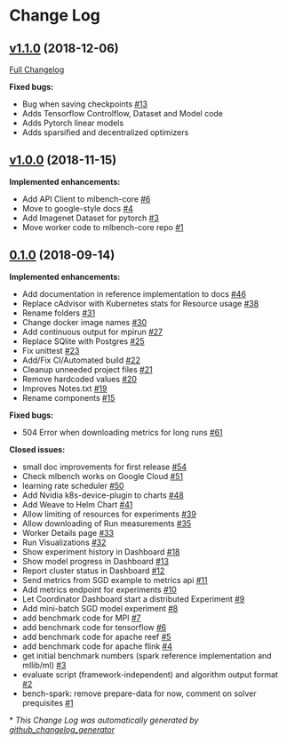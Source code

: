 # Change Log

## [v1.1.0](https://github.com/mlbench/mlbench-core/tree/v1.1.0) (2018-12-06)
[Full Changelog](https://github.com/mlbench/mlbench-core/compare/v1.0.0...v1.1.0)

**Fixed bugs:**

- Bug when saving checkpoints [\#13](https://github.com/mlbench/mlbench-core/issues/13)
- Adds Tensorflow Controlflow, Dataset and Model code
- Adds Pytorch linear models
- Adds sparsified and decentralized optimizers

## [v1.0.0](https://github.com/mlbench/mlbench-core/tree/v1.0.0) (2018-11-15)

**Implemented enhancements:**

- Add API Client to mlbench-core [\#6](https://github.com/mlbench/mlbench-core/issues/6)
- Move to google-style docs [\#4](https://github.com/mlbench/mlbench-core/issues/4)
- Add Imagenet Dataset for pytorch [\#3](https://github.com/mlbench/mlbench-core/issues/3)
- Move worker code to mlbench-core repo [\#1](https://github.com/mlbench/mlbench-core/issues/1)

## [0.1.0](https://github.com/mlbench/mlbench/tree/0.1.0) (2018-09-14)
**Implemented enhancements:**

- Add documentation in reference implementation to docs [\#46](https://github.com/mlbench/mlbench/issues/46)
- Replace cAdvisor with Kubernetes stats for Resource usage [\#38](https://github.com/mlbench/mlbench/issues/38)
- Rename folders [\#31](https://github.com/mlbench/mlbench/issues/31)
- Change docker image names [\#30](https://github.com/mlbench/mlbench/issues/30)
- Add continuous output for mpirun [\#27](https://github.com/mlbench/mlbench/issues/27)
- Replace SQlite with Postgres [\#25](https://github.com/mlbench/mlbench/issues/25)
- Fix unittest [\#23](https://github.com/mlbench/mlbench/issues/23)
- Add/Fix CI/Automated build [\#22](https://github.com/mlbench/mlbench/issues/22)
- Cleanup unneeded project files [\#21](https://github.com/mlbench/mlbench/issues/21)
- Remove hardcoded values [\#20](https://github.com/mlbench/mlbench/issues/20)
- Improves Notes.txt [\#19](https://github.com/mlbench/mlbench/issues/19)
- Rename components [\#15](https://github.com/mlbench/mlbench/issues/15)

**Fixed bugs:**

- 504 Error when downloading metrics for long runs [\#61](https://github.com/mlbench/mlbench/issues/61)

**Closed issues:**

- small doc improvements for first release [\#54](https://github.com/mlbench/mlbench/issues/54)
- Check mlbench works on Google Cloud [\#51](https://github.com/mlbench/mlbench/issues/51)
- learning rate scheduler [\#50](https://github.com/mlbench/mlbench/issues/50)
- Add Nvidia k8s-device-plugin to charts [\#48](https://github.com/mlbench/mlbench/issues/48)
- Add Weave to Helm Chart [\#41](https://github.com/mlbench/mlbench/issues/41)
- Allow limiting of resources for experiments [\#39](https://github.com/mlbench/mlbench/issues/39)
- Allow downloading of Run measurements [\#35](https://github.com/mlbench/mlbench/issues/35)
- Worker Details page [\#33](https://github.com/mlbench/mlbench/issues/33)
- Run Visualizations [\#32](https://github.com/mlbench/mlbench/issues/32)
- Show experiment history in Dashboard [\#18](https://github.com/mlbench/mlbench/issues/18)
- Show model progress in Dashboard [\#13](https://github.com/mlbench/mlbench/issues/13)
- Report cluster status in Dashboard [\#12](https://github.com/mlbench/mlbench/issues/12)
- Send metrics from SGD example to metrics api [\#11](https://github.com/mlbench/mlbench/issues/11)
- Add metrics endpoint for experiments [\#10](https://github.com/mlbench/mlbench/issues/10)
- Let Coordinator Dashboard start a distributed Experiment [\#9](https://github.com/mlbench/mlbench/issues/9)
- Add mini-batch SGD model experiment [\#8](https://github.com/mlbench/mlbench/issues/8)
- add benchmark code for MPI [\#7](https://github.com/mlbench/mlbench/issues/7)
- add benchmark code for tensorflow [\#6](https://github.com/mlbench/mlbench/issues/6)
- add benchmark code for apache reef [\#5](https://github.com/mlbench/mlbench/issues/5)
- add benchmark code for apache flink [\#4](https://github.com/mlbench/mlbench/issues/4)
- get initial benchmark numbers \(spark reference implementation and mllib/ml\) [\#3](https://github.com/mlbench/mlbench/issues/3)
- evaluate script \(framework-independent\) and algorithm output format [\#2](https://github.com/mlbench/mlbench/issues/2)
- bench-spark: remove prepare-data for now, comment on solver prequisites [\#1](https://github.com/mlbench/mlbench/issues/1)



\* *This Change Log was automatically generated by [github_changelog_generator](https://github.com/skywinder/Github-Changelog-Generator)*